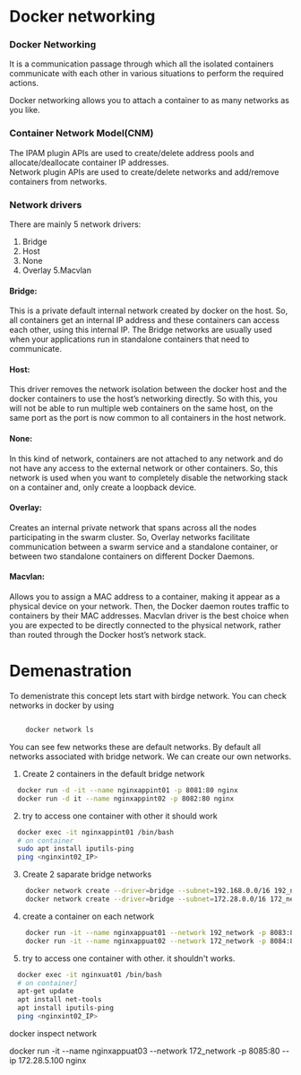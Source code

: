 # Docker networking

### Docker Networking 

It is a communication passage through which all the isolated containers communicate with each other in various situations to perform the required actions.

Docker networking allows you to attach a container to as many networks as you like. 

### Container Network Model(CNM) 

The IPAM plugin APIs are used to create/delete address pools and allocate/deallocate container IP addresses.   
Network plugin APIs are used to create/delete networks and add/remove containers from networks.

### Network drivers
There are mainly 5 network drivers: 
  1. Bridge
  2. Host 
  3. None 
  4. Overlay 
  5.Macvlan

 #### Bridge: 
 This is a private default internal network created by docker on the host. So, all containers get an internal IP address and these containers can access each other, using this internal IP. The Bridge networks are usually used when your applications run in standalone containers that need to communicate.

#### Host: 
This driver removes the network isolation between the docker host and the docker containers to use the host’s networking directly. So with this, you will not be able to run multiple web containers on the same host, on the same port as the port is now common to all containers in the host network.

#### None: 
In this kind of network, containers are not attached to any network and do not have any access to the external network or other containers. So, this network is used when you want to completely disable the networking stack on a container and, only create a loopback device.

#### Overlay: 
Creates an internal private network that spans across all the nodes participating in the swarm cluster. So, Overlay networks facilitate communication between a swarm service and a standalone container, or between two standalone containers on different Docker Daemons.

#### Macvlan: 
Allows you to assign a MAC address to a container, making it appear as a physical device on your network. Then, the Docker daemon routes traffic to containers by their MAC addresses. Macvlan driver is the best choice when you are expected to be directly connected to the physical network, rather than routed through the Docker host’s network stack.


# Demenastration 

To demenistrate this concept lets start with birdge network. 
You can check networks in docker by using 
```sh

	docker network ls
```
You can see few networks these are default networks. By default all networks associated with bridge network. We can create our own networks. 
1. Create 2 containers in the default bridge network 
```sh 
  docker run -d -it --name nginxappint01 -p 8081:80 nginx 
  docker run -d it --name nginxappint02 -p 8082:80 nginx
```

2. try to access one container with other it should work 
```sh
  docker exec -it nginxappint01 /bin/bash 
  # on container
  sudo apt install iputils-ping
  ping <nginxint02_IP> 
```
3. Create 2 saparate bridge networks 
```sh 
	docker network create --driver=bridge --subnet=192.168.0.0/16 192_network
	docker network create --driver=bridge --subnet=172.28.0.0/16 172_network
```
4. create a container on each network 
```sh 
	docker run -it --name nginxappuat01 --network 192_network -p 8083:80 nginx
	docker run -it --name nginxappuat02 --network 172_network -p 8084:80 nginx
```
5. try to access one container with other. it shouldn't works. 
```sh
  docker exec -it nginxuat01 /bin/bash 
  # on container]
  apt-get update 
  apt install net-tools 
  apt install iputils-ping
  ping <nginxint02_IP> 
```

docker inspect network  <network id>  

docker run -it --name nginxappuat03 --network 172_network -p 8085:80 --ip 172.28.5.100 nginx
